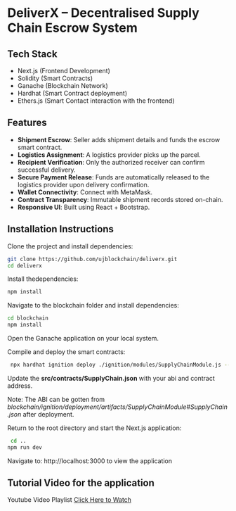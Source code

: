 # DeliverX – Decentralised Supply Chain Escrow System

## Tech Stack

- Next.js (Frontend Development)
- Solidity (Smart Contracts)
- Ganache (Blockchain Network)
- Hardhat (Smart Contract deployment)
- Ethers.js (Smart Contact interaction with the frontend)

## Features

- **Shipment Escrow**: Seller adds shipment details and funds the escrow smart contract.
- **Logistics Assignment**: A logistics provider picks up the parcel.
- **Recipient Verification**: Only the authorized receiver can confirm successful delivery.
- **Secure Payment Release**: Funds are automatically released to the logistics provider upon delivery confirmation.
- **Wallet Connectivity**: Connect with MetaMask.
- **Contract Transparency**: Immutable shipment records stored on-chain.
- **Responsive UI**: Built using React + Bootstrap.

## Installation Instructions

Clone the project and install dependencies:

```bash
git clone https://github.com/ujblockchain/deliverx.git
cd deliverx
```

Install thedependencies:

```bash
npm install
```

Navigate to the blockchain folder and install dependencies:

```bash
cd blockchain
npm install
```

Open the Ganache application on your local system.

Compile and deploy the smart contracts:

```bash
 npx hardhat ignition deploy ./ignition/modules/SupplyChainModule.js --network localhost
```

Update the **src/contracts/SupplyChain.json** with your abi and contract address.

Note: The ABI can be gotten from _blockchain/ignition/deployment/artifacts/SupplyChainModule#SupplyChain.json_ after deployment.

Return to the root directory and start the Next.js application:

```bash
 cd ..
npm run dev
```

Navigate to: http://localhost:3000 to view the application

## Tutorial Video for the application

Youtube Video Playlist [Click Here to Watch](https://www.youtube.com/playlist?list=PLYAUzWboAWPiKe1FA_SmdzoYW9R7_wLDL)
